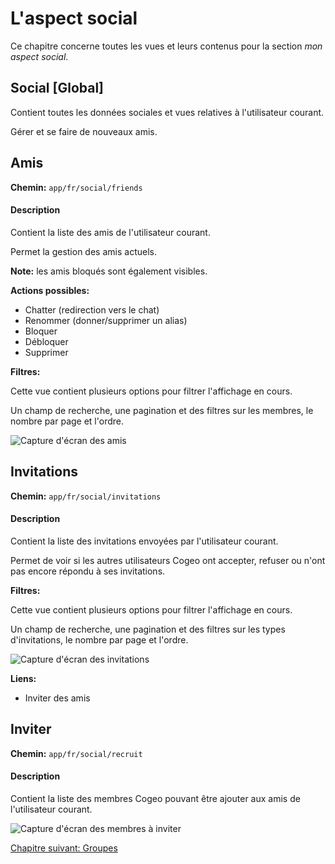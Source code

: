 # L'aspect social

Ce chapitre concerne toutes les vues et leurs contenus pour la section *mon aspect social*.

## Social [Global]

Contient toutes les données sociales et vues relatives à l'utilisateur courant.

Gérer et se faire de nouveaux amis.

## Amis

**Chemin:** `app/fr/social/friends`

#### Description

Contient la liste des amis de l'utilisateur courant.

Permet la gestion des amis actuels.

**Note:** les amis bloqués sont également visibles.

**Actions possibles:**

- Chatter (redirection vers le chat)
- Renommer (donner/supprimer un alias)
- Bloquer
- Débloquer
- Supprimer

**Filtres:**

Cette vue contient plusieurs options pour filtrer l'affichage en cours.

Un champ de recherche, une pagination et des filtres sur les membres, le nombre par page et l'ordre.

<img class="atom-vertical-line"
     src="https://res.cloudinary.com/cozen/image/upload/v1496917978/cogeoDoc/socialFriends.png"
     alt="Capture d'écran des amis"
     title="Amis">
     
## Invitations

**Chemin:** `app/fr/social/invitations`

#### Description

Contient la liste des invitations envoyées par l'utilisateur courant.

Permet de voir si les autres utilisateurs Cogeo ont accepter, refuser ou n'ont pas encore répondu à ses invitations.

**Filtres:**

Cette vue contient plusieurs options pour filtrer l'affichage en cours.

Un champ de recherche, une pagination et des filtres sur les types d'invitations, le nombre par page et l'ordre.

<img class="atom-vertical-line"
     src="https://res.cloudinary.com/cozen/image/upload/v1496917978/cogeoDoc/socialInvitations.png"
     alt="Capture d'écran des invitations"
     title="Invitations">
     
**Liens:**

- Inviter des amis

## Inviter

**Chemin:** `app/fr/social/recruit`

#### Description

Contient la liste des membres Cogeo pouvant être ajouter aux amis de l'utilisateur courant.

<img class="atom-vertical-line"
     src="https://res.cloudinary.com/cozen/image/upload/v1496917978/cogeoDoc/socialRecruits.png"
     alt="Capture d'écran des membres à inviter"
     title="Inviter">
     
<a href="{{ site.baseUrl }}front-end/groups/" class="btn btn-green">Chapitre suivant: Groupes</a>
